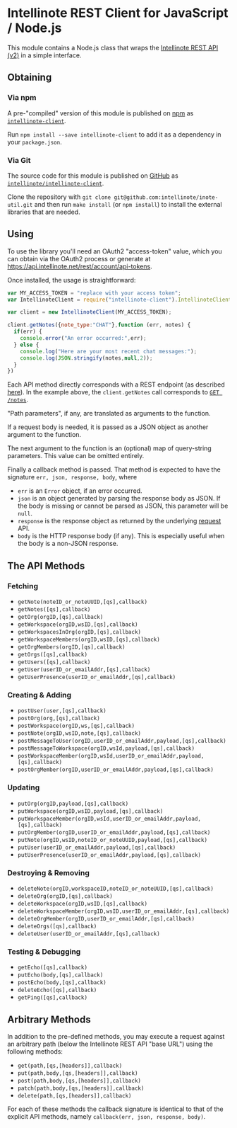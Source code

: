 # Intellinote REST Client for JavaScript / Node.js

This module contains a Node.js class that wraps the [Intellinote REST API (v2)](https://api.intellinote.net/rest/api/v2/) in a simple interface.

## Obtaining

### Via npm

A pre-"compiled" version of this module is published on [npm](https://www.npmjs.com/package/intellinote-cli) as [`intellinote-client`](https://www.npmjs.com/package/intellinote-cli).  

Run `npm install --save intellinote-client` to add it as a dependency in your `package.json`.

### Via Git

The source code for this module is published on [GitHub](https://github.com/) as [`intellinote/intellinote-client`](https://github.com/intellinote/inote-util).  

Clone the repository with `git clone git@github.com:intellinote/inote-util.git` and then run `make install` (or `npm install`) to install the external libraries that are needed.

## Using

To use the library you'll need an OAuth2 "access-token" value, which you can obtain via the OAuth2 process or generate at <https://api.intellinote.net/rest/account/api-tokens>.

Once installed, the usage is straightforward:

```js
var MY_ACCESS_TOKEN = "replace with your access token";
var IntellinoteClient = require("intellinote-client").IntellinoteClient;

var client = new IntellinoteClient(MY_ACCESS_TOKEN);

client.getNotes({note_type:"CHAT"},function (err, notes) {
  if(err) {
    console.error("An error occurred:",err);
  } else {
    console.log("Here are your most recent chat messages:");
    console.log(JSON.stringify(notes,null,2));
  }
})
```

Each API method directly corresponds with a REST endpoint (as described [here](https://api.intellinote.net/rest/api/v2/)). In the example above, the `client.getNotes` call corresponds to [`GET /notes`](https://api.intellinote.net/rest/api/v2/#!/notes/get_notes).

"Path parameters", if any, are translated as arguments to the function.

If a request body is needed, it is passed as a JSON object as another argument to the function.

The next argument to the function is an (optional) map of query-string parameters.  This value can be omitted entirely.

Finally a callback method is passed.  That method is expected to have the signature `err, json, response, body`, where

  - `err` is an `Error` object, if an error occurred.
  - `json` is an object generated by parsing the response body as JSON. If the body is missing or cannot be parsed as JSON, this parameter will be `null`.
  - `response` is the response object as returned by the underlying [request](https://github.com/request/request) API.
  - `body` is the HTTP response body (if any).  This is especially useful when the body is a non-JSON response.

## The API Methods

### Fetching
  * `getNote(noteID_or_noteUUID,[qs],callback)`
  * `getNotes([qs],callback)`
  * `getOrg(orgID,[qs],callback)`
  * `getWorkspace(orgID,wsID,[qs],callback)`
  * `getWorkspacesInOrg(orgID,[qs],callback)`
  * `getWorkspaceMembers(orgID,wsID,[qs],callback)`
  * `getOrgMembers(orgID,[qs],callback)`
  * `getOrgs([qs],callback)`
  * `getUsers([qs],callback)`
  * `getUser(userID_or_emailAddr,[qs],callback)`
  * `getUserPresence(userID_or_emailAddr,[qs],callback)`

### Creating & Adding
  * `postUser(user,[qs],callback)`
  * `postOrg(org,[qs],callback)`
  * `postWorkspace(orgID,ws,[qs],callback)`
  * `postNote(orgID,wsID,note,[qs],callback)`
  * `postMessageToUser(orgID,userID_or_emailAddr,payload,[qs],callback)`
  * `postMessageToWorkspace(orgID,wsId,payload,[qs],callback)`
  * `postWorkspaceMember(orgID,wsId,userID_or_emailAddr,payload,[qs],callback)`
  * `postOrgMember(orgID,userID_or_emailAddr,payload,[qs],callback)`

### Updating
  * `putOrg(orgID,payload,[qs],callback)`
  * `putWorkspace(orgID,wsID,payload,[qs],callback)`
  * `putWorkspaceMember(orgID,wsId,userID_or_emailAddr,payload,[qs],callback)`
  * `putOrgMember(orgID,userID_or_emailAddr,payload,[qs],callback)`
  * `putNote(orgID,wsID,noteID_or_noteUUID,payload,[qs],callback)`
  * `putUser(userID_or_emailAddr,payload,[qs],callback)`
  * `putUserPresence(userID_or_emailAddr,payload,[qs],callback)`

### Destroying & Removing
  * `deleteNote(orgID,workspaceID,noteID_or_noteUUID,[qs],callback)`
  * `deleteOrg(orgID,[qs],callback)`
  * `deleteWorkspace(orgID,wsID,[qs],callback)`
  * `deleteWorkspaceMember(orgID,wsID,userID_or_emailAddr,[qs],callback)`
  * `deleteOrgMember(orgID,userID_or_emailAddr,[qs],callback)`
  * `deleteOrgs([qs],callback)`
  * `deleteUser(userID_or_emailAddr,[qs],callback)`

### Testing & Debugging
  * `getEcho([qs],callback)`
  * `putEcho(body,[qs],callback)`
  * `postEcho(body,[qs],callback)`
  * `deleteEcho([qs],callback)`
  * `getPing([qs],callback)`


## Arbitrary Methods

In addition to the pre-defined methods, you may execute a request against an arbitrary path (below the Intellinote REST API "base URL") using the following methods:

  * `get(path,[qs,[headers]],callback)`
  * `put(path,body,[qs,[headers]],callback)`
  * `post(path,body,[qs,[headers]],callback)`
  * `patch(path,body,[qs,[headers]],callback)`
  * `delete(path,[qs,[headers]],callback)`

For each of these methods the callback signature is identical to that of the explicit API methods, namely `callback(err, json, response, body)`.
